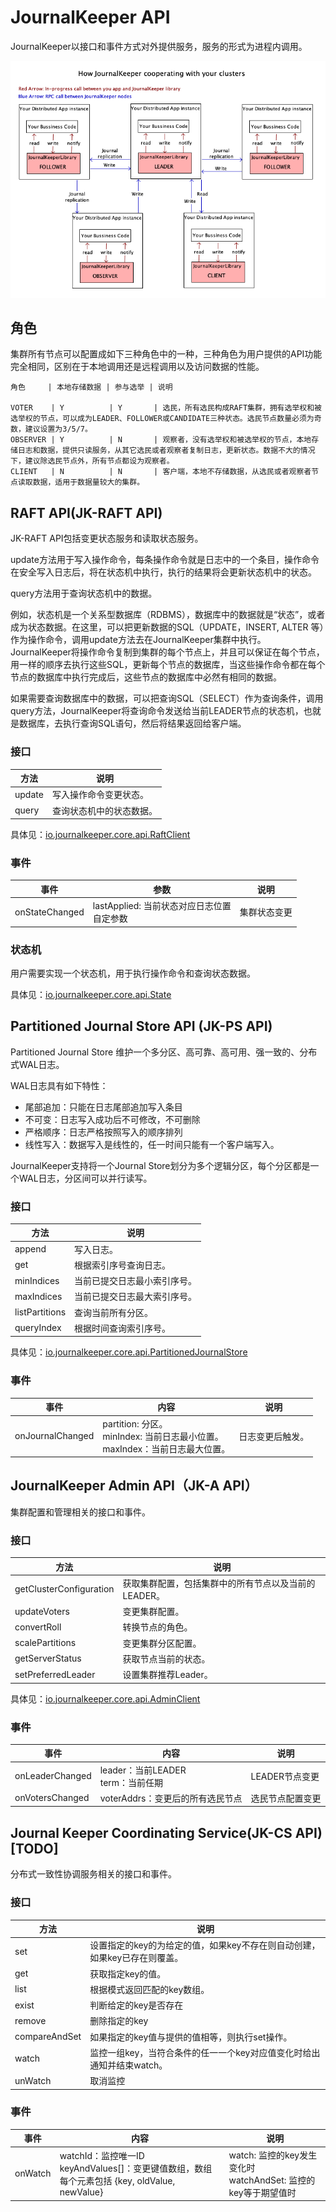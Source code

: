 # JournalKeeper API

JournalKeeper以接口和事件方式对外提供服务，服务的形式为进程内调用。

![How JournalKeeper cooperating with your clusters](images/cooperating.png)

## 角色

集群所有节点可以配置成如下三种角色中的一种，三种角色为用户提供的API功能完全相同，区别在于本地调用还是远程调用以及访问数据的性能。
```text
角色     | 本地存储数据 | 参与选举 | 说明

VOTER    | Y          | Y       | 选民，所有选民构成RAFT集群，拥有选举权和被选举权的节点，可以成为LEADER、FOLLOWER或CANDIDATE三种状态。选民节点数量必须为奇数，建议设置为3/5/7。
OBSERVER | Y          | N       | 观察者，没有选举权和被选举权的节点，本地存储日志和数据，提供只读服务，从其它选民或者观察者复制日志，更新状态。数据不大的情况下，建议除选民节点外，所有节点都设为观察者。
CLIENT   | N          | N       | 客户端，本地不存储数据，从选民或者观察者节点读取数据，适用于数据量较大的集群。
```

## RAFT API(JK-RAFT API)

JK-RAFT API包括变更状态服务和读取状态服务。

update方法用于写入操作命令，每条操作命令就是日志中的一个条目，操作命令在安全写入日志后，将在状态机中执行，执行的结果将会更新状态机中的状态。

query方法用于查询状态机中的数据。

例如，状态机是一个关系型数据库（RDBMS），数据库中的数据就是“状态”，或者成为状态数据。在这里，可以把更新数据的SQL（UPDATE，INSERT, ALTER 等）作为操作命令，调用update方法去在JournalKeeper集群中执行。JournalKeeper将操作命令复制到集群的每个节点上，并且可以保证在每个节点，用一样的顺序去执行这些SQL，更新每个节点的数据库，当这些操作命令都在每个节点的数据库中执行完成后，这些节点的数据库中必然有相同的数据。

如果需要查询数据库中的数据，可以把查询SQL（SELECT）作为查询条件，调用query方法，JournalKeeper将查询命令发送给当前LEADER节点的状态机，也就是数据库，去执行查询SQL语句，然后将结果返回给客户端。

### 接口

方法 | 说明
-- |  --
update | 写入操作命令变更状态。
query |  查询状态机中的状态数据。

具体见：[io.journalkeeper.core.api.RaftClient](https://github.com/chubaostream/journalkeeper/blob/master/journalkeeper-core-api/src/main/java/io/journalkeeper/core/api/RaftClient.java)

### 事件

事件 | 参数 | 说明
-- | -- | --
onStateChanged | lastApplied: 当前状态对应日志位置<br/>自定参数 | 集群状态变更

### 状态机

用户需要实现一个状态机，用于执行操作命令和查询状态数据。

具体见：[io.journalkeeper.core.api.State](https://github.com/chubaostream/journalkeeper/blob/master/journalkeeper-core-api/src/main/java/io/journalkeeper/core/api/State.java)

## Partitioned Journal Store API (JK-PS API)

Partitioned Journal Store 维护一个多分区、高可靠、高可用、强一致的、分布式WAL日志。

WAL日志具有如下特性：

* 尾部追加：只能在日志尾部追加写入条目</li>
* 不可变：日志写入成功后不可修改，不可删除</li>
* 严格顺序：日志严格按照写入的顺序排列</li>
* 线性写入：数据写入是线性的，任一时间只能有一个客户端写入。</li>

JournalKeeper支持将一个Journal Store划分为多个逻辑分区，每个分区都是一个WAL日志，分区间可以并行读写。

### 接口

方法 |  说明
-- |  --
append | 写入日志。
get | 根据索引序号查询日志。
minIndices | 当前已提交日志最小索引序号。
maxIndices | 当前已提交日志最大索引序号。
listPartitions | 查询当前所有分区。
queryIndex | 根据时间查询索引序号。

具体见：[io.journalkeeper.core.api.PartitionedJournalStore](https://github.com/chubaostream/journalkeeper/blob/master/journalkeeper-core-api/src/main/java/io/journalkeeper/core/api/PartitionedJournalStore.java)

### 事件

事件 | 内容 | 说明
-- | -- | --
onJournalChanged | partition: 分区。<br/>minIndex: 当前日志最小位置。<br/> maxIndex：当前日志最大位置。| 日志变更后触发。

## JournalKeeper Admin API（JK-A API）

集群配置和管理相关的接口和事件。

### 接口

方法 | 说明
-- | --
getClusterConfiguration | 获取集群配置，包括集群中的所有节点以及当前的LEADER。
updateVoters | 变更集群配置。
convertRoll | 转换节点的角色。
scalePartitions | 变更集群分区配置。
getServerStatus | 获取节点当前的状态。
setPreferredLeader | 设置集群推荐Leader。

具体见：[io.journalkeeper.core.api.AdminClient](https://github.com/chubaostream/journalkeeper/blob/master/journalkeeper-core-api/src/main/java/io/journalkeeper/core/api/AdminClient.java)


### 事件

事件 | 内容 | 说明
-- | -- | --
onLeaderChanged | leader：当前LEADER<br/>term：当前任期 | LEADER节点变更
onVotersChanged | voterAddrs：变更后的所有选民节点 | 选民节点配置变更

## Journal Keeper Coordinating Service(JK-CS API)[TODO]

分布式一致性协调服务相关的接口和事件。

### 接口

方法 | 说明
-- | --
set | 设置指定的key的为给定的值，如果key不存在则自动创建，如果key已存在则覆盖。
get | 获取指定key的值。
list | 根据模式返回匹配的key数组。
exist | 判断给定的key是否存在
remove | 删除指定的key
compareAndSet | 如果指定的key值与提供的值相等，则执行set操作。
watch | 监控一组key，当符合条件的任一一个key对应值变化时给出通知并结束watch。
unWatch | 取消监控

### 事件

事件 | 内容 | 说明
-- | -- | --
onWatch | watchId：监控唯一ID<br/> keyAndValues[]：变更键值数组，数组每个元素包括 {key, oldValue, newValue} | watch: 监控的key发生变化时<br/> watchAndSet: 监控的key等于期望值时